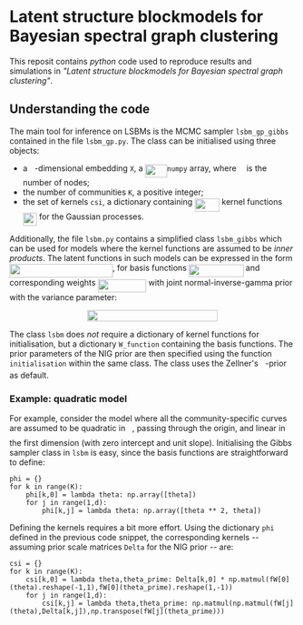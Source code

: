 # Latent structure blockmodels for Bayesian spectral graph clustering

This reposit contains *python* code used to reproduce results and simulations in *"Latent structure blockmodels for Bayesian spectral graph clustering"*.

## Understanding the code

The main tool for inference on LSBMs is the MCMC sampler `lsbm_gp_gibbs` contained in the file `lsbm_gp.py`. The class can be initialised using three objects: 
- a <img src="svgs/2103f85b8b1477f430fc407cad462224.svg?invert_in_darkmode" align=middle width=8.55596444999999pt height=22.831056599999986pt/>-dimensional embedding `X`, a <img src="svgs/fa3e74d315d8dd8569c63afaf353839c.svg?invert_in_darkmode" align=middle width=38.514031049999986pt height=22.831056599999986pt/>`numpy` array, where <img src="svgs/55a049b8f161ae7cfeb0197d75aff967.svg?invert_in_darkmode" align=middle width=9.86687624999999pt height=14.15524440000002pt/> is the number of nodes;
- the number of communities `K`, a positive integer;
- the set of kernels `csi`, a dictionary containing <img src="svgs/8c2aba4645470ea758c7014c414f8703.svg?invert_in_darkmode" align=middle width=43.784154149999985pt height=22.831056599999986pt/> kernel functions <img src="svgs/61a21a71d91d1afe29ef6c87bbcfb541.svg?invert_in_darkmode" align=middle width=24.466483799999992pt height=22.831056599999986pt/> for the Gaussian processes.

Additionally, the file `lsbm.py` contains a simplified class `lsbm_gibbs` which can be used for models where the kernel functions are assumed to be *inner products*. The latent functions in such models can be expressed in the form <img src="svgs/a47365b803cbfbae589ba00d757323c3.svg?invert_in_darkmode" align=middle width=181.69460429999998pt height=24.65753399999998pt/>, for basis functions <img src="svgs/166782492ccc9f0344cf301c405ca9fd.svg?invert_in_darkmode" align=middle width=96.20125349999998pt height=22.831056599999986pt/> and corresponding weights <img src="svgs/5628dabe825c1081c1d0ab40cb139570.svg?invert_in_darkmode" align=middle width=85.20361904999999pt height=22.648391699999998pt/> with joint normal-inverse-gamma prior with the variance parameter: 
<p align="center"><img src="svgs/b2769a868c59cee2f9ae9803842a9a1a.svg?invert_in_darkmode" align=middle width=230.74284915pt height=20.50407645pt/></p>

The class `lsbm` does *not* require a dictionary of kernel functions for initialisation, but a dictionary `W_function` containing the basis functions. The prior parameters of the NIG prior are then specified using the function `initialisation` within the same class. The class uses the Zellner's <img src="svgs/3cf4fbd05970446973fc3d9fa3fe3c41.svg?invert_in_darkmode" align=middle width=8.430376349999989pt height=14.15524440000002pt/>-prior as default. 

### Example: quadratic model

For example, consider the model where all the community-specific curves are assumed to be quadratic in <img src="svgs/27e556cf3caa0673ac49a8f0de3c73ca.svg?invert_in_darkmode" align=middle width=8.17352744999999pt height=22.831056599999986pt/>, passing through the origin, and linear in the first dimension (with zero intercept and unit slope). Initialising the Gibbs sampler class in `lsbm` is easy, since the basis functions are straightforward to define:
```python3
phi = {}
for k in range(K):
    phi[k,0] = lambda theta: np.array([theta])
    for j in range(1,d):
        phi[k,j] = lambda theta: np.array([theta ** 2, theta])

```

Defining the kernels requires a bit more effort. Using the dictionary `phi` defined in the previous code snippet, the corresponding kernels -- assuming prior scale matrices `Delta` for the NIG prior -- are: 
```python3
csi = {}
for k in range(K):
    csi[k,0] = lambda theta,theta_prime: Delta[k,0] * np.matmul(fW[0](theta).reshape(-1,1),fW[0](theta_prime).reshape(1,-1)) 
    for j in range(1,d):
        csi[k,j] = lambda theta,theta_prime: np.matmul(np.matmul(fW[j](theta),Delta[k,j]),np.transpose(fW[j](theta_prime)))
```
